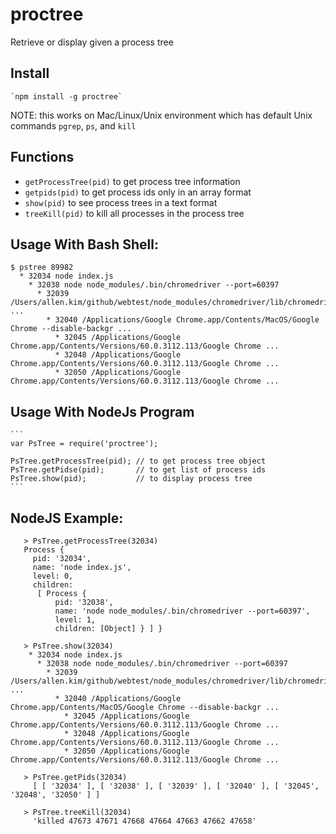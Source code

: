 proctree
=========

Retrieve or display given a process tree

## Install

    `npm install -g proctree`

NOTE: this works on Mac/Linux/Unix environment which has default Unix commands `pgrep`, `ps`, and `kill`

## Functions 

  * `getProcessTree(pid)` to get process tree information
  * `getpids(pid)` to get process ids only in an array format
  * `show(pid)` to see process trees in a text format
  * `treeKill(pid)` to kill all processes in the process tree

## Usage With Bash Shell: 
    
    $ pstree 89982
      * 32034 node index.js
        * 32038 node node_modules/.bin/chromedriver --port=60397
          * 32039 /Users/allen.kim/github/webtest/node_modules/chromedriver/lib/chromedriver/ch ...
            * 32040 /Applications/Google Chrome.app/Contents/MacOS/Google Chrome --disable-backgr ...
              * 32045 /Applications/Google Chrome.app/Contents/Versions/60.0.3112.113/Google Chrome ...
              * 32048 /Applications/Google Chrome.app/Contents/Versions/60.0.3112.113/Google Chrome ...
              * 32050 /Applications/Google Chrome.app/Contents/Versions/60.0.3112.113/Google Chrome ...
  
## Usage With NodeJs Program
    ```
    var PsTree = require('proctree');
      
    PsTree.getProcessTree(pid); // to get process tree object
    PsTree.getPidse(pid);       // to get list of process ids
    PsTree.show(pid);           // to display process tree
    ```

## NodeJS Example: 
```
   > PsTree.getProcessTree(32034)
   Process {
     pid: '32034',
     name: 'node index.js',
     level: 0,
     children:
      [ Process {
          pid: '32038',
          name: 'node node_modules/.bin/chromedriver --port=60397',
          level: 1,
          children: [Object] } ] }

   > PsTree.show(32034)
    * 32034 node index.js
      * 32038 node node_modules/.bin/chromedriver --port=60397
        * 32039 /Users/allen.kim/github/webtest/node_modules/chromedriver/lib/chromedriver/ch ...
          * 32040 /Applications/Google Chrome.app/Contents/MacOS/Google Chrome --disable-backgr ...
            * 32045 /Applications/Google Chrome.app/Contents/Versions/60.0.3112.113/Google Chrome ...
            * 32048 /Applications/Google Chrome.app/Contents/Versions/60.0.3112.113/Google Chrome ...
            * 32050 /Applications/Google Chrome.app/Contents/Versions/60.0.3112.113/Google Chrome ...

   > PsTree.getPids(32034)
     [ [ '32034' ], [ '32038' ], [ '32039' ], [ '32040' ], [ '32045', '32048', '32050' ] ]

   > PsTree.treeKill(32034)
     'killed 47673 47671 47668 47664 47663 47662 47658'
```
